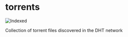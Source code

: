 torrents 
========
![Indexed](https://img.shields.io/badge/indexed-127926-blue)

Collection of torrent files discovered in the DHT network
